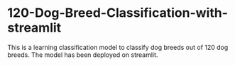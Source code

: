 # 120-Dog-Breed-Classification-with-streamlit
This is a learning classification model to classify dog breeds out of 120 dog breeds. The model has been deployed on streamlit.

